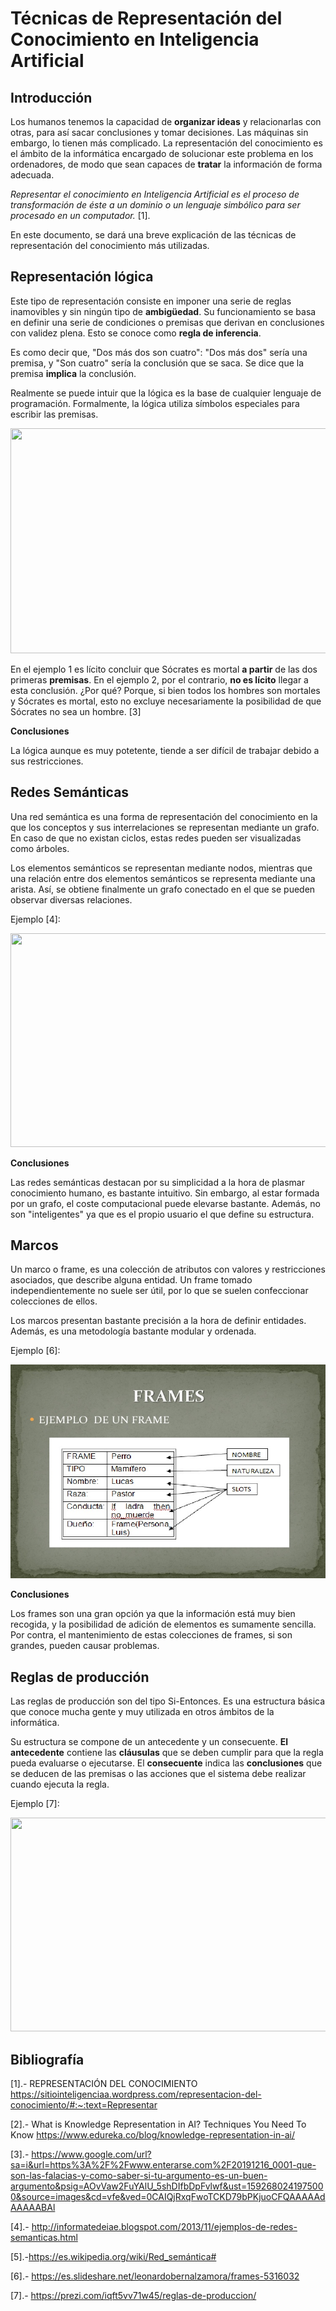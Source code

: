 # Técnicas de Representación del Conocimiento en Inteligencia Artificial
## Introducción
Los humanos tenemos la capacidad de **organizar ideas** y relacionarlas con otras, para así sacar conclusiones y tomar decisiones. Las máquinas sin embargo, lo tienen más complicado. La representación del conocimiento es el ámbito de la informática encargado de solucionar este problema en los ordenadores, de modo que sean capaces de **tratar** la información de forma adecuada.

*Representar el conocimiento en Inteligencia Artificial es el proceso de transformación de éste a un dominio o un lenguaje simbólico para ser procesado en un computador.* [1].

En este documento, se dará una breve explicación de las técnicas de representación del conocimiento más utilizadas.

## Representación lógica
Este tipo de representación consiste en imponer una serie de reglas inamovibles y sin ningún tipo de **ambigüedad**. Su funcionamiento se basa en definir una serie de condiciones o premisas que derivan en conclusiones con validez plena. Esto se conoce como **regla de inferencia**.

Es como decir que, "Dos más dos son cuatro":  "Dos más dos" sería una premisa, y "Son cuatro" sería la conclusión que se saca. Se dice que la premisa **implica** la conclusión.

Realmente se puede intuir que la lógica es la base de cualquier lenguaje de programación. Formalmente, la lógica utiliza símbolos especiales para escribir las premisas.


<p align="center">
  <img width="640" height="360" src="../Imagenes/Ejemplo lógica 2.png">
</p>

En el ejemplo 1 es lícito concluir que Sócrates es mortal **a partir** de las dos primeras **premisas**. En el ejemplo 2, por el contrario, **no es lícito** llegar a esta conclusión. ¿Por qué? Porque, si bien todos los hombres son mortales y Sócrates es mortal, esto no excluye necesariamente la posibilidad de que Sócrates no sea un hombre. [3]

**Conclusiones**

La lógica aunque es muy potetente, tiende a ser difícil de trabajar debido a sus restricciones.

## Redes Semánticas
Una red semántica es una forma de representación del conocimiento en la que los conceptos y sus interrelaciones se representan mediante un grafo. En caso de que no existan ciclos, estas redes pueden ser visualizadas como árboles.

Los elementos semánticos se representan mediante nodos, mientras que una relación entre dos elementos semánticos se representa mediante una arista. Así, se obtiene finalmente un grafo conectado en el que se pueden observar diversas relaciones.

Ejemplo [4]:
<p align="center">
  <img width="571" height="342" src="../Imagenes/Ejemplo redes semánticas.png">
</p>

**Conclusiones**

Las redes semánticas destacan por su simplicidad a la hora de plasmar conocimiento humano, es bastante intuitivo. Sin embargo, al estar formada por un grafo, el coste computacional puede elevarse bastante. Además, no son "inteligentes" ya que es el propio usuario el que define su estructura.

## Marcos
Un marco o frame, es una colección de atributos con valores y restricciones asociados, que describe alguna entidad. Un frame tomado independientemente no suele ser útil, por lo que se suelen confeccionar colecciones de ellos.

Los marcos presentan bastante precisión a la hora de definir entidades. Además, es una metodología bastante modular y ordenada.

Ejemplo [6]:
<p align="center">
  <img width="571" height="342" src="../Imagenes/Ejemplo frames.jpg">
</p>


**Conclusiones**

Los frames son una gran opción ya que la información está muy bien recogida, y la posibilidad de adición de elementos es sumamente sencilla. Por contra, el mantenimiento de estas colecciones de frames, si son grandes, pueden causar problemas.

## Reglas de producción
Las reglas de producción son del tipo Si-Entonces. Es una estructura básica que conoce mucha gente y muy utilizada en otros ámbitos de la informática.

Su estructura se compone de un antecedente y un consecuente. **El antecedente** contiene las **cláusulas** que se deben cumplir para que la regla pueda evaluarse o ejecutarse. El **consecuente** indica las **conclusiones** que se deducen de las premisas o las acciones que el sistema debe realizar cuando ejecuta la regla.

Ejemplo [7]:
<p align="center">
  <img width="571" height="342" src="../Imagenes/Ejemplo regla producción.png">
</p>

## Bibliografía
[1].- REPRESENTACIÓN DEL CONOCIMIENTO
https://sitiointeligenciaa.wordpress.com/representacion-del-conocimiento/#:~:text=Representar

[2].- What is Knowledge Representation in AI? Techniques You Need To Know
https://www.edureka.co/blog/knowledge-representation-in-ai/

[3].- 
https://www.google.com/url?sa=i&url=https%3A%2F%2Fwww.enterarse.com%2F20191216_0001-que-son-las-falacias-y-como-saber-si-tu-argumento-es-un-buen-argumento&psig=AOvVaw2FuYAlU_5shDIfbDpFvlwf&ust=1592680241975000&source=images&cd=vfe&ved=0CAIQjRxqFwoTCKD79bPKjuoCFQAAAAAdAAAAABAl

[4].- http://informatedeiae.blogspot.com/2013/11/ejemplos-de-redes-semanticas.html

[5].-https://es.wikipedia.org/wiki/Red_semántica#

[6].- https://es.slideshare.net/leonardobernalzamora/frames-5316032

[7].- https://prezi.com/iqft5vv71w45/reglas-de-produccion/
